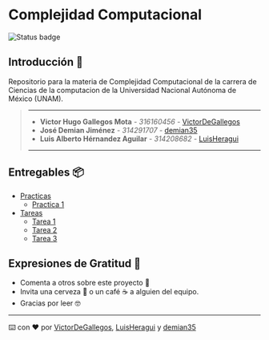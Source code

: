 # Complejidad Computacional 
![Status badge](https://img.shields.io/badge/status-en%20progreso-yellow?style=for-the-badge)

## Introducción 🏁

Repositorio para la materia de Complejidad Computacional de la carrera de Ciencias de la computacion de la Universidad Nacional Autónoma de México (UNAM).

> ---
>
> * **Victor Hugo Gallegos Mota** - *316160456* - [VictorDeGallegos](https://github.com/VictorDeGallegos)
> * **José Demian Jiménez** - *314291707* - [demian35](https://github.com/demian35)
> * **Luis Alberto Hérnandez Aguilar** - *314208682* - [LuisHeragui](https://github.com/LuisHeragui)
>
>
>
> ---

## Entregables 📦
* [Practicas]()
  * [Practica 1](https://github.com/VictorDeGallegos/Complejidad-Computacional/tree/main/practicas/Practica1)
* [Tareas]()
  * [Tarea 1](https://github.com/VictorDeGallegos/Complejidad-Computacional/tree/main/tareas/tarea%201)
  * [Tarea 2](https://github.com/VictorDeGallegos/Complejidad-Computacional/blob/main/tareas/tarea%202/Tarea%202%20.pdf)
  * [Tarea 3](https://github.com/VictorDeGallegos/Complejidad-Computacional/blob/main/tareas/tarea%203/Tarea_3.pdf)

## Expresiones de Gratitud 🎁

* Comenta a otros sobre este proyecto 📢
* Invita una cerveza 🍺 o un café ☕ a alguien del equipo.
* Gracias por leer 🤓

---
⌨️ con ❤️ por  [VictorDeGallegos](https://github.com/VictorDeGallegos), [LuisHeragui](https://github.com/LuisHeragui) y [demian35](https://github.com/demian35) 

